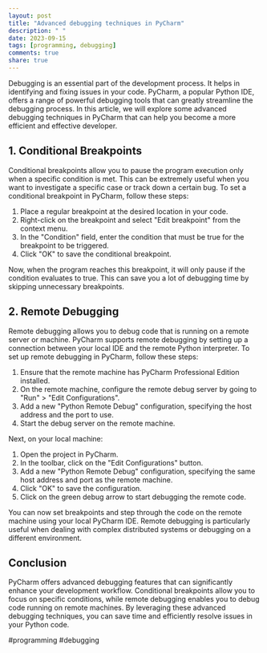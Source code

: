 ```yaml
---
layout: post
title: "Advanced debugging techniques in PyCharm"
description: " "
date: 2023-09-15
tags: [programming, debugging]
comments: true
share: true
---
```


Debugging is an essential part of the development process. It helps in identifying and fixing issues in your code. PyCharm, a popular Python IDE, offers a range of powerful debugging tools that can greatly streamline the debugging process. In this article, we will explore some advanced debugging techniques in PyCharm that can help you become a more efficient and effective developer.

## 1. Conditional Breakpoints

Conditional breakpoints allow you to pause the program execution only when a specific condition is met. This can be extremely useful when you want to investigate a specific case or track down a certain bug. To set a conditional breakpoint in PyCharm, follow these steps:

1. Place a regular breakpoint at the desired location in your code.
2. Right-click on the breakpoint and select "Edit breakpoint" from the context menu.
3. In the "Condition" field, enter the condition that must be true for the breakpoint to be triggered.
4. Click "OK" to save the conditional breakpoint.

Now, when the program reaches this breakpoint, it will only pause if the condition evaluates to true. This can save you a lot of debugging time by skipping unnecessary breakpoints.

## 2. Remote Debugging

Remote debugging allows you to debug code that is running on a remote server or machine. PyCharm supports remote debugging by setting up a connection between your local IDE and the remote Python interpreter. To set up remote debugging in PyCharm, follow these steps:

1. Ensure that the remote machine has PyCharm Professional Edition installed.
2. On the remote machine, configure the remote debug server by going to "Run" > "Edit Configurations".
3. Add a new "Python Remote Debug" configuration, specifying the host address and the port to use.
4. Start the debug server on the remote machine.

Next, on your local machine:

1. Open the project in PyCharm.
2. In the toolbar, click on the "Edit Configurations" button.
3. Add a new "Python Remote Debug" configuration, specifying the same host address and port as the remote machine.
4. Click "OK" to save the configuration.
5. Click on the green debug arrow to start debugging the remote code.

You can now set breakpoints and step through the code on the remote machine using your local PyCharm IDE. Remote debugging is particularly useful when dealing with complex distributed systems or debugging on a different environment.

## Conclusion

PyCharm offers advanced debugging features that can significantly enhance your development workflow. Conditional breakpoints allow you to focus on specific conditions, while remote debugging enables you to debug code running on remote machines. By leveraging these advanced debugging techniques, you can save time and efficiently resolve issues in your Python code.

#programming #debugging